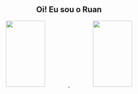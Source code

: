 <!--APRESENTATION-->
<div>
  <h2 align="center">Oi! Eu sou o Ruan</h2>
</div>

<div style="display: inline_block">

<div align="center">
  <a href="https://github.com/RuanVR">
   <img height="180em" width="46%" src="https://github-readme-streak-stats.herokuapp.com?user=RuanVR&theme=dark&hide_border=true&stroke=645BEB&ring=645BEB&fire=645BEB&currStreakLabel=645BEB"/>
  <img height="180em" width="46%" src="https://github-readme-stats.vercel.app/api/top-langs/?username=RuanVR&layout=compact&langs_count=7&theme=dark"/>
</div>

